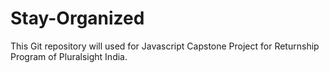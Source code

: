 # Stay-Organized
This Git repository will used  for Javascript Capstone Project for Returnship Program of Pluralsight India.
